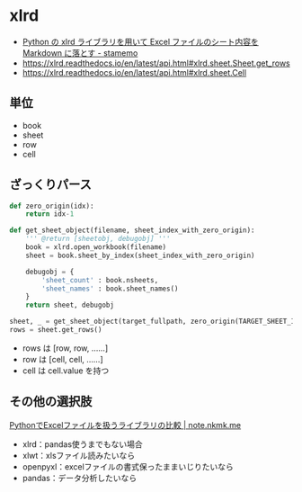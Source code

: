 # xlrd
- [Python の xlrd ライブラリを用いて Excel ファイルのシート内容を Markdown に落とす - stamemo](https://stakiran.hatenablog.com/entry/2018/06/26/212020)
- https://xlrd.readthedocs.io/en/latest/api.html#xlrd.sheet.Sheet.get_rows
- https://xlrd.readthedocs.io/en/latest/api.html#xlrd.sheet.Cell

## 単位
- book
- sheet
- row
- cell

## ざっくりパース

```python
def zero_origin(idx):
    return idx-1

def get_sheet_object(filename, sheet_index_with_zero_origin):
    ''' @return [sheetobj, debugobj] '''
    book = xlrd.open_workbook(filename)
    sheet = book.sheet_by_index(sheet_index_with_zero_origin)

    debugobj = {
        'sheet_count' : book.nsheets,
        'sheet_names' : book.sheet_names()
    }
    return sheet, debugobj

sheet, _ = get_sheet_object(target_fullpath, zero_origin(TARGET_SHEET_INDEX))
rows = sheet.get_rows()
```

- rows は [row, row, ……]
- row は [cell, cell, ……]
- cell は cell.value を持つ

## その他の選択肢
[PythonでExcelファイルを扱うライブラリの比較 | note.nkmk.me](https://note.nkmk.me/python-excel-library/)

- xlrd：pandas使うまでもない場合
- xlwt：xlsファイル読みたいなら
- openpyxl：excelファイルの書式保ったままいじりたいなら
- pandas：データ分析したいなら
